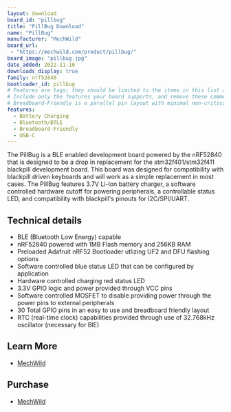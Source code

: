 ```yaml
---
layout: download
board_id: "pillbug"
title: "PillBug Download"
name: "PillBug"
manufacturer: "MechWild"
board_url:
 - "https://mechwild.com/product/pillbug/"
board_image: "pillbug.jpg"
date_added: 2022-11-10
downloads_display: true
family: nrf52840
bootloader_id: pillbug
# Features are tags; they should be limited to the items in this list and spelled exactly the same.
# Include only the features your board supports, and remove these comment lines before committing.
# Breadboard-Friendly is a parallel pin layout with minimal non-critical perpendicular pins
features:
  - Battery Charging
  - Bluetooth/BTLE
  - Breadboard-Friendly
  - USB-C
---
```


The PillBug is a BLE enabled development board powered by the nRF52840 that is designed to be a drop in replacement for the stm32f401/stm32f411 blackpill development board. This board was designed for compatibility with blackpill driven keyboards and will work as a simple replacement in most cases. The PillBug features 3.7V Li-Ion battery charger, a software controlled hardware cutoff for powering peripherals, a controllable status LED, and compatibility with blackpill's pinouts for I2C/SPI/UART.

## Technical details

* BLE (Bluetooth Low Energy) capable
* nRF52840 powered with 1MB Flash memory and 256KB RAM
* Preloaded Adafruit nRF52 Bootloader utlizing UF2 and DFU flashing options
* Software controlled blue status LED that can be configured by application
* Hardware controlled charging red status LED
* 3.3V GPIO logic and power provided through VCC pins
* Software controlled MOSFET to disable providing power through the power pins to external peripherals
* 30 Total GPIO pins in an easy to use and breadboard friendly layout
* RTC (real-time clock) capabilities provided through use of 32.768kHz oscillator (necessary for BlE)

## Learn More

* [MechWild](https://mechwild.com/product/pillbug/)

## Purchase

* [MechWild](https://mechwild.com/product/pillbug/)
